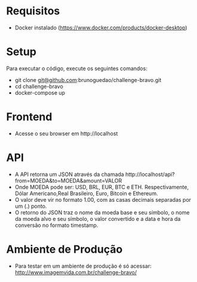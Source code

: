 # Requisitos

  - Docker instalado (https://www.docker.com/products/docker-desktop)

# Setup

Para executar o código, execute os seguintes comandos:

  - git clone git@github.com:brunoguedao/challenge-bravo.git
  - cd challenge-bravo
  - docker-compose up

# Frontend

  - Acesse o seu browser em http://localhost

# API

  - A API retorna um JSON através da chamada http://localhost/api?from=MOEDA&to=MOEDA&amount=VALOR
  - Onde MOEDA pode ser: USD, BRL, EUR, BTC e ETH. Respectivamente, Dólar Americano,Real Brasileiro, Euro, Bitcoin e Ethereum.
  - O valor deve vir no formato 1.00, com as casas decimais separadas por um (.) ponto.
  - O retorno do JSON traz o nome da moeda base e seu símbolo, o nome da moeda alvo e seu símbolo, o valor convertido e a data e hora da conversão no formato timestamp.

# Ambiente de Produção

  - Para testar em um ambiente de produção é só acessar: http://www.imagemvida.com.br/challenge-bravo/